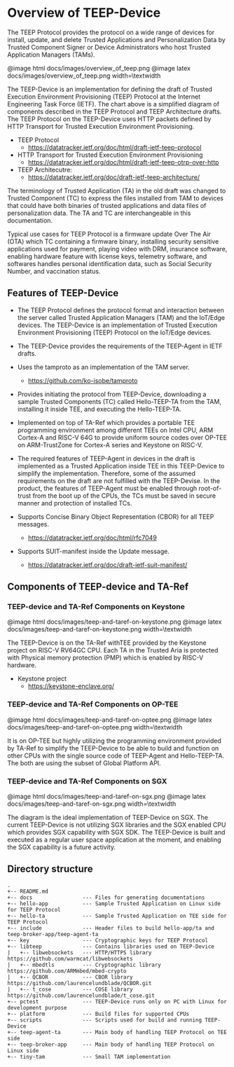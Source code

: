 # Overview of TEEP-Device

The TEEP Protocol provides the protocol on a wide range of devices for install, update, and delete Trusted Applications and Personalization Data by Trusted Component Signer or Device Administrators who host Trusted Application Managers (TAMs).

@image html docs/images/overview_of_teep.png
@image latex docs/images/overview_of_teep.png width=\textwidth

The TEEP-Device is an implementation for defining the draft of Trusted Execution Environment Provisioning (TEEP) Protocol at the Internet Engineering Task Force (IETF). The chart above is a simplified diagram of components described in the TEEP Protocol and TEEP Architecture drafts. The TEEP Protocol on the TEEP-Device uses HTTP packets defined by HTTP Transport for Trusted Execution Environment Provisioning.

- TEEP Protocol
  * https://datatracker.ietf.org/doc/html/draft-ietf-teep-protocol
- HTTP Transport for Trusted Execution Environment Provisioning
  * https://datatracker.ietf.org/doc/html/draft-ietf-teep-otrp-over-http
- TEEP Architecutre:
  * https://datatracker.ietf.org/doc/draft-ietf-teep-architecture/

The terminology of Trusted Application (TA) in the old draft was changed to Trusted Component (TC) to express the files installed from TAM to devices that could have both binaries of trusted applications and data files of personalization data. The TA and TC are interchangeable in this documentation.

Typical use cases for TEEP Protocol is a firmware update Over The Air (OTA) which TC containing a firmware binary, installing security sensitive applications used for payment, playing video with DRM, insurance software, enabling hardware feature with license keys, telemetry software, and softwares handles personal identification data, such as Social Security Number, and vaccination status.

## Features of TEEP-Device

- The TEEP Protocol defines the protocol format and interaction between the server called Trusted Application Managers (TAM) and the IoT/Edge devices. The TEEP-Device is an implementation of Trusted Execution Environment Provisioning (TEEP) Protocol on the IoT/Edge devices.

- The TEEP-Device provides the requirements of the TEEP-Agent in IETF drafts.

- Uses the tamproto as an implementation of the TAM server.
  * https://github.com/ko-isobe/tamproto

- Provides initiating the protocol from TEEP-Device, downloading a sample Trusted Components (TC) called Hello-TEEP-TA from the TAM, installing it inside TEE, and executing the Hello-TEEP-TA.

- Implemented on top of TA-Ref which provides a portable TEE programming environment among different TEEs on Intel CPU, ARM Cortex-A and RISC-V 64G to provide uniform source codes over OP-TEE on ARM-TrustZone for Cortex-A series and Keystone on RISC-V.

- The required features of TEEP-Agent in devices in the draft is implemented as a Trusted Application inside TEE in this TEEP-Device to simplify the implementation. Therefore, some of the assumed requirements on the draft are not fulfilled with the TEEP-Devise. In the product, the features of TEEP-Agent must be enabled through root-of-trust from the boot up of the CPUs, the TCs must be saved in secure manner and protection of installed TCs.

- Supports Concise Binary Object Representation (CBOR) for all TEEP messages.
  * https://datatracker.ietf.org/doc/html/rfc7049

- Supports SUIT-manifest inside the Update message.
  * https://datatracker.ietf.org/doc/draft-ietf-suit-manifest/

## Components of TEEP-device and TA-Ref

### TEEP-device and TA-Ref Components on Keystone

@image html docs/images/teep-and-taref-on-keystone.png
@image latex docs/images/teep-and-taref-on-keystone.png width=\textwidth

The TEEP-Device is on the TA-Ref withTEE provided by the Keystone project on RISC-V RV64GC CPU. Each TA in the Trusted Aria is protected with Physical memory protection (PMP) which is enabled by RISC-V hardware.

- Keystone project
  * https://keystone-enclave.org/

### TEEP-device and TA-Ref Components on OP-TEE

@image html docs/images/teep-and-taref-on-optee.png
@image latex docs/images/teep-and-taref-on-optee.png width=\textwidth

It is on OP-TEE but highly utilizing the programming environment provided by TA-Ref to simplify the TEEP-Device to be able to build and function on other CPUs with the single source code of TEEP-Agent and Hello-TEEP-TA. The both are using the subset of Global Platform API.

### TEEP-device and TA-Ref Components on SGX

@image html docs/images/teep-and-taref-on-sgx.png
@image latex docs/images/teep-and-taref-on-sgx.png width=\textwidth

The diagram is the ideal implementation of TEEP-Device on SGX. The current TEEP-Device is not utilizing SGX libraries and the SGX enabled CPU which provides SGX capability with SGX SDK. The TEEP-Device is built and executed as a regular user space application at the moment, and enabling the SGX capability is a future activity.

## Directory structure

```
.
+-- README.md
+-- docs                --- Files for generating documentations
+-- hello-app           --- Sample Trusted Application on Linux side for TEEP Protocol
+-- hello-ta            --- Sample Trusted Application on TEE side for TEEP Protocol
+-- include             --- Header files to build hello-app/ta and teep-broker-app/teep-agent-ta
+-- key                 --- Cryptographic keys for TEEP Protocol
+-- libteep             --- Contains libraries used on TEEP-Device
|   +-- libwebsockets   --- HTTP/HTTPS library  https://github.com/warmcat/libwebsockets
|   +-- mbedtls         --- Cryptographic library  https://github.com/ARMmbed/mbed-crypto
|   +-- QCBOR           --- CBOR library  https://github.com/laurencelundblade/QCBOR.git
|   +-- t_cose          --- COSE library  https://github.com/laurencelundblade/t_cose.git
+-- pctest              --- TEEP-Device runs only on PC with Linux for development purpose
+-- platform            --- Build files for supported CPUs
+-- scripts             --- Scripts used for build and running TEEP-Device
+-- teep-agent-ta       --- Main body of handling TEEP Protocol on TEE side
+-- teep-broker-app     --- Main body of handling TEEP Protocol on Linux side
+-- tiny-tam            --- Small TAM implementation
```
